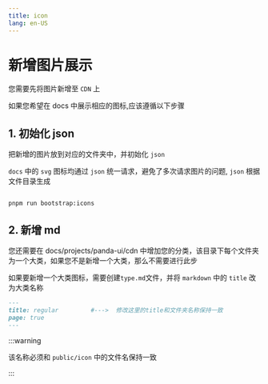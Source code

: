 ```yaml
---
title: icon
lang: en-US
---
```


# 新增图片展示

您需要先将图片新增至 `CDN` 上

如果您希望在 docs 中展示相应的图标,应该遵循以下步骤

## 1. 初始化 json

把新增的图片放到对应的文件夹中，并初始化 `json`

`docs` 中的 `svg` 图标均通过 `json` 统一请求，避免了多次请求图片的问题, `json` 根据文件目录生成

```shell

pnpm run bootstrap:icons

```

## 2. 新增 md

您还需要在 docs/projects/panda-ui/cdn 中增加您的分类，该目录下每个文件夹为一个大类，如果您不是新增一个大类，那么不需要进行此步

如果要新增一个大类图标，需要创建`type.md`文件，并将 `markdown` 中的 `title` 改为大类名称

```markdown
---
title: regular         #--->  修改这里的title和文件夹名称保持一致
page: true
---
```

:::warning

该名称必须和 `public/icon` 中的文件名保持一致

:::
